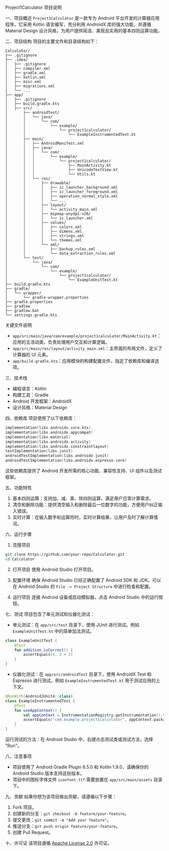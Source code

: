 Project1Calculator 项目说明

一、项目概述
`Project1Calculator` 是一款专为 Android 平台开发的计算器应用程序。它采用 Kotlin 语言编写，充分利用 AndroidX 库的强大功能，并遵循 Material Design 设计风格，为用户提供简洁、美观且实用的基本四则运算功能。

二、项目结构
项目的主要文件和目录结构如下：
```plaintext
Calculator/
├── .gitignore
├── .idea/
│   ├── .gitignore
│   ├── compiler.xml
│   ├── gradle.xml
│   ├── kotlin.xml
│   ├── misc.xml
│   ├── migrations.xml
│   └── ...
├── app/
│   ├── .gitignore
│   ├── build.gradle.kts
│   ├── src/
│       ├── androidTest/
│       │   └── java/
│       │       └── com/
│       │           └── example/
│       │               └── project1calculator/
│       │                   └── ExampleInstrumentedTest.kt
│       ├── main/
│       │   ├── AndroidManifest.xml
│       │   ├── java/
│       │   │   └── com/
│       │   │       └── example/
│       │   │           └── project1calculator/
│       │   │               ├── MainActivity.kt
│       │   │               ├── UnicodeTextView.kt
│       │   │               └── Utils.kt
│       │   └── res/
│       │       ├── drawable/
│       │       │   ├── ic_launcher_background.xml
│       │       │   ├── ic_launcher_foreground.xml
│       │       │   ├── operation_normal_style.xml
│       │       │   └── ...
│       │       ├── layout/
│       │       │   └── activity_main.xml
│       │       ├── mipmap-anydpi-v26/
│       │       │   └── ic_launcher.xml
│       │       ├── values/
│       │       │   ├── colors.xml
│       │       │   ├── dimens.xml
│       │       │   ├── strings.xml
│       │       │   └── themes.xml
│       │       └── xml/
│       │           ├── backup_rules.xml
│       │           └── data_extraction_rules.xml
│       └── test/
│           └── java/
│               └── com/
│                   └── example/
│                       └── project1calculator/
│                           └── ExampleUnitTest.kt
├── build.gradle.kts
├── gradle/
│   └── wrapper/
│       └── gradle-wrapper.properties
├── gradle.properties
├── gradlew
├── gradlew.bat
└── settings.gradle.kts
```

关键文件说明
- `app/src/main/java/com/example/project1calculator/MainActivity.kt`：应用的主活动类，负责处理用户交互和计算逻辑。
- `app/src/main/res/layout/activity_main.xml`：主界面的布局文件，定义了计算器的 UI 元素。
- `app/build.gradle.kts`：应用模块的构建配置文件，指定了依赖库和编译选项。

三、技术栈
- 编程语言：Kotlin
- 构建工具：Gradle
- Android 开发框架：AndroidX
- 设计风格：Material Design

四、依赖库
项目使用了以下依赖库：
```kotlin
implementation(libs.androidx.core.ktx)
implementation(libs.androidx.appcompat)
implementation(libs.material)
implementation(libs.androidx.activity)
implementation(libs.androidx.constraintlayout)
testImplementation(libs.junit)
androidTestImplementation(libs.androidx.junit)
androidTestImplementation(libs.androidx.espresso.core)
```
这些依赖库提供了 Android 开发所需的核心功能、兼容性支持、UI 组件以及测试框架。

五、功能特性
1. 基本四则运算：支持加、减、乘、除四则运算，满足用户日常计算需求。
2. 清空和删除功能：提供清空输入和删除最后一位数字的功能，方便用户纠正输入错误。
3. 实时计算：在输入数字和运算符时，实时计算结果，让用户及时了解计算情况。

六、运行步骤
1. 克隆项目
```bash
git clone https://github.com/your-repo/Calculator.git
cd Calculator
```

2. 打开项目
使用 Android Studio 打开项目。

3. 配置环境
确保 Android Studio 已经正确配置了 Android SDK 和 JDK。可以在 Android Studio 的 `File -> Project Structure` 中进行检查和配置。

4. 运行项目
连接 Android 设备或启动模拟器，点击 Android Studio 中的运行按钮。

七、测试
项目包含了单元测试和仪器化测试：
- 单元测试：在 `app/src/test` 目录下，使用 JUnit 进行测试。例如 `ExampleUnitTest.kt` 中的简单加法测试。
```kotlin
class ExampleUnitTest {
    @Test
    fun addition_isCorrect() {
        assertEquals(4, 2 + 2)
    }
}
```
- 仪器化测试：在 `app/src/androidTest` 目录下，使用 AndroidX Test 和 Espresso 进行测试。例如 `ExampleInstrumentedTest.kt` 用于测试应用的上下文。
```kotlin
@RunWith(AndroidJUnit4::class)
class ExampleInstrumentedTest {
    @Test
    fun useAppContext() {
        val appContext = InstrumentationRegistry.getInstrumentation().targetContext
        assertEquals("com.example.project1calculator", appContext.packageName)
    }
}
```

运行测试的方法：在 Android Studio 中，右键点击测试类或测试方法，选择 "Run"。

八、注意事项
- 项目使用了 Android Gradle Plugin 8.5.0 和 Kotlin 1.9.0，请确保你的 Android Studio 版本支持这些版本。
- 项目中的图标字体文件 `iconfont.ttf` 需要放置在 `app/src/main/assets` 目录下。

九、贡献
如果你想为该项目做出贡献，请遵循以下步骤：
1. Fork 项目。
2. 创建新的分支：`git checkout -b feature/your-feature`。
3. 提交更改：`git commit -m "Add your feature"`。
4. 推送分支：`git push origin feature/your-feature`。
5. 创建 Pull Request。

十、许可证
该项目遵循 [Apache License 2.0](https://www.apache.org/licenses/LICENSE-2.0) 许可证。
